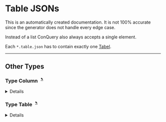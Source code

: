 
# Table JSONs
This is an automatically created documentation. It is not 100% accurate since the generator does not handle every edge case.

Instead of a list ConQuery also always accepts a single element.

Each `*.table.json` has to contain exactly one [Tabel](#Type-Tabel).


---

## Other Types

### Type Column<sup><sub><sup> [✎](https://github.com/bakdata/conquery/edit/develop/backend/src/main/java/com/bakdata/conquery/models/datasets/Column.java#L22)</sup></sub></sup>


<details><summary>Details</summary><p>

Java Type: `com.bakdata.conquery.models.datasets.Column`

Supported Fields:

|  | Field | Type | Default | Example | Description |
| --- | --- | --- | --- | --- | --- |
| [✎](https://github.com/bakdata/conquery/edit/develop/backend/src/main/java/com/bakdata/conquery/models/datasets/Column.java#L36) | position | `int` | ␀ |  |  | 
| [✎](https://github.com/bakdata/conquery/edit/develop/backend/src/main/java/com/bakdata/conquery/models/datasets/Column.java#L43-L46) | secondaryId | ID of `@NsIdRef SecondaryIdDescription` | `null` |  | if this is set this column counts as the secondary id of the given name for this table | 
| [✎](https://github.com/bakdata/conquery/edit/develop/backend/src/main/java/com/bakdata/conquery/models/datasets/Column.java#L38-L41) | sharedDictionary | `String` | `null` |  | if set this column should use the given dictionary if it is of type string, instead of its own dictionary | 
| [✎](https://github.com/bakdata/conquery/edit/develop/backend/src/main/java/com/bakdata/conquery/models/datasets/Column.java#L33) | type | one of STRING, INTEGER, BOOLEAN, REAL, DECIMAL, MONEY, DATE, DATE_RANGE | `null` |  |  | 
| [✎](https://github.com/bakdata/conquery/edit/develop/backend/src/main/java/com/bakdata/conquery/models/identifiable/Labeled.java#L21-L24) | label | `String` | `null` | "someLabel" | shown in the frontend | 
| [✎](https://github.com/bakdata/conquery/edit/develop/backend/src/main/java/com/bakdata/conquery/models/identifiable/NamedImpl.java#L12) | name | `String` | `null` |  |  | 
</p></details>

### Type Table<sup><sub><sup> [✎](https://github.com/bakdata/conquery/edit/develop/backend/src/main/java/com/bakdata/conquery/models/datasets/Table.java#L23)</sup></sub></sup>


<details><summary>Details</summary><p>

Java Type: `com.bakdata.conquery.models.datasets.Table`

Supported Fields:

|  | Field | Type | Default | Example | Description |
| --- | --- | --- | --- | --- | --- |
| [✎](https://github.com/bakdata/conquery/edit/develop/backend/src/main/java/com/bakdata/conquery/models/datasets/Table.java#L33) | columns | list of [Column](#Type-Column) | `[]` |  |  | 
| [✎](https://github.com/bakdata/conquery/edit/develop/backend/src/main/java/com/bakdata/conquery/models/datasets/Table.java#L30) | dataset | ID of `@NonNull Dataset` | `null` |  |  | 
| [✎](https://github.com/bakdata/conquery/edit/develop/backend/src/main/java/com/bakdata/conquery/models/identifiable/Labeled.java#L21-L24) | label | `String` | `null` | "someLabel" | shown in the frontend | 
| [✎](https://github.com/bakdata/conquery/edit/develop/backend/src/main/java/com/bakdata/conquery/models/identifiable/NamedImpl.java#L12) | name | `String` | `null` |  |  | 
</p></details>
